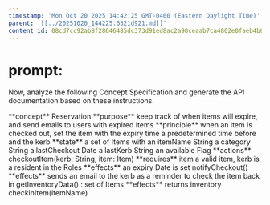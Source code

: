 ```yaml
---
timestamp: 'Mon Oct 20 2025 14:42:25 GMT-0400 (Eastern Daylight Time)'
parent: '[[../20251020_144225.6321d921.md]]'
content_id: 08cd7cc92ab8f28646485dc373d91ed8ac2a90ceaab7ca4802e0faeb4b0e50a8
---
```


# prompt:

Now, analyze the following Concept Specification and generate the API documentation based on these instructions.

<concept>
    **concept** Reservation  
    **purpose** keep track of when items will expire, and send emails to users with expired items  
    **principle** when an item is checked out, set the item with the expiry time a predetermined time before and the kerb  
    **state**  
    a set of Items with
        an itemName String
        a category String
        a lastCheckout Date
        a lastKerb String
        an available Flag
    **actions**   
    checkoutItem(kerb: String, item: Item)
        **requires** item a valid item, kerb is a resident in the Roles
        **effects** an expiry Date is set
    notifyCheckout()
        **effects** sends an email to the kerb as a reminder to check the item back in
    getInventoryData() : set of Items
        **effects** returns inventory
    checkinItem(itemName)
</concept>
